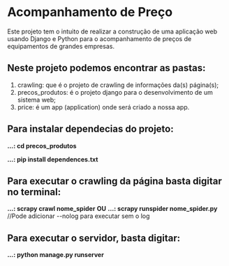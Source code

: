 # Acompanhamento de Preço
Este projeto tem o intuito de realizar a construção de uma aplicação web usando Django e Python para o acompanhamento de preços de equipamentos de grandes empresas.

## Neste projeto podemos encontrar as pastas:
1. crawling: que é o projeto de crawling de informações da(s) página(s);
2. precos_produtos: é o projeto django para o desenvolvimento de um sistema web;
3. price: é um app (application) onde será criado a nossa app.

## Para instalar dependecias do projeto:
**...: cd precos_produtos**

**...: pip install dependences.txt**

## Para executar o crawling da página basta digitar no terminal:
**...: scrapy crawl nome_spider**
**OU**
**...: scrapy runspider nome_spider.py** //Pode adicionar --nolog para executar sem o log

## Para executar o servidor, basta digitar:
**...: python manage.py runserver**
